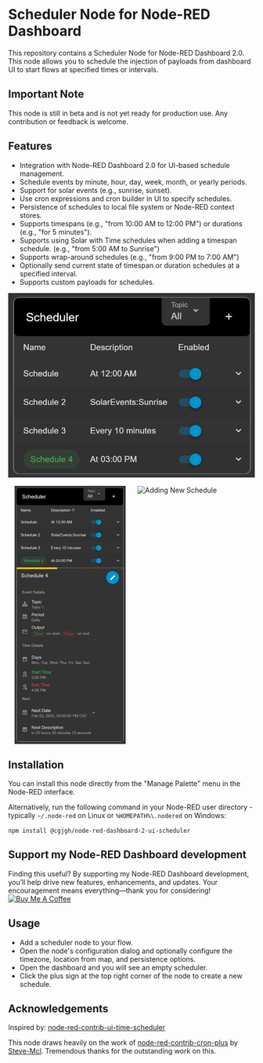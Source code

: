 # Scheduler Node for Node-RED Dashboard

This repository contains a Scheduler Node for Node-RED Dashboard 2.0. This node allows you to schedule the injection of payloads from dashboard UI to start flows at specified times or intervals.

## Important Note
This node is still in beta and is not yet ready for production use. Any contribution or feedback is welcome.

## Features

- Integration with Node-RED Dashboard 2.0 for UI-based schedule management.
- Schedule events by minute, hour, day, week, month, or yearly periods.
- Support for solar events (e.g., sunrise, sunset).
- Use cron expressions and cron builder in UI to specify schedules.
- Persistence of schedules to local file system or Node-RED context stores.
- Supports timespans (e.g., "from 10:00 AM to 12:00 PM") or durations (e.g., "for 5 minutes").
- Supports using Solar with Time schedules when adding a timespan schedule. (e.g., "from 5:00 AM to Sunrise")
- Supports wrap-around schedules (e.g., "from 9:00 PM to 7:00 AM")
- Optionally send current state of timespan or duration schedules at a specified interval.
- Supports custom payloads for schedules.

![Overview](https://github.com/cgjgh/node-red-dashboard-2-ui-scheduler/blob/40658aef518f54a6068e5eb9bfc79029e86b4c16/assets/overview.png?raw=true)

<div style="display: flex; justify-content: space-evenly;">
  <img src="https://github.com/cgjgh/node-red-dashboard-2-ui-scheduler/blob/40658aef518f54a6068e5eb9bfc79029e86b4c16/assets/details.png?raw=true" alt="Details" style="width: 45%!important; margin: 0 10px;"/>
  <img src="https://github.com/cgjgh/node-red-dashboard-2-ui-scheduler/blob/40658aef518f54a6068e5eb9bfc79029e86b4c16/assets/newSchedule.gif?raw=true" alt="Adding New Schedule" style="width: 45%!important; margin: 0 10px;"/>
</div>

## Installation

You can install this node directly from the "Manage Palette" menu in the Node-RED interface.

Alternatively, run the following command in your Node-RED user directory - typically `~/.node-red` on Linux or `%HOMEPATH%\.nodered` on Windows:

    npm install @cgjgh/node-red-dashboard-2-ui-scheduler

## Support my Node-RED Dashboard development
Finding this useful? By supporting my Node-RED Dashboard development, you’ll help drive new features, enhancements, and updates. Your encouragement means everything—thank you for considering!
<a href="https://www.buymeacoffee.com/cgjgh" target="_blank"><img src="https://cdn.buymeacoffee.com/buttons/v2/arial-blue.png" alt="Buy Me A Coffee" style="height: 60px !important;width: 217px !important;" ></a>

## Usage

- Add a scheduler node to your flow.
- Open the node's configuration dialog and optionally configure the timezone, location from map, and persistence options.
- Open the dashboard and you will see an empty scheduler. 
- Click the plus sign at the top right corner of the node to create a new schedule.

## Acknowledgements

Inspired by: [node-red-contrib-ui-time-scheduler](https://flows.nodered.org/node/node-red-contrib-ui-time-scheduler)

This node draws heavily on the work of [node-red-contrib-cron-plus](https://flows.nodered.org/node/node-red-contrib-cron-plus) by [Steve-Mcl](https://github.com/Steve-Mcl). Tremendous thanks for the outstanding work on this.